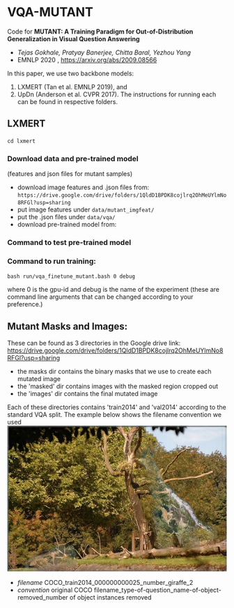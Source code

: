 # VQA-MUTANT 

Code for **MUTANT: A Training Paradigm for Out-of-Distribution Generalization in Visual Question Answering**
- _Tejas Gokhale, Pratyay Banerjee, Chitta Baral, Yezhou Yang_
- EMNLP 2020 , https://arxiv.org/abs/2009.08566

In this paper, we use two backbone models: 
1. LXMERT (Tan et al. EMNLP 2019), and 
2. UpDn (Anderson et al. CVPR 2017).
The instructions for running each can be found in respective folders. 

## LXMERT
`cd lxmert`

### Download data and pre-trained model
(features and json files for mutant samples) 
- download image features and .json files from: `https://drive.google.com/drive/folders/1QldD1BPDK8cojlrq2OhMeUYlmNo8RFGl?usp=sharing`
- put image features under `data/mutant_imgfeat/`
- put the .json files under `data/vqa/`
- download pre-trained model from: 

### Command to test pre-trained model
### Command to run training:
```
bash run/vqa_finetune_mutant.bash 0 debug
```
where 0 is the gpu-id and debug is the name of the experiment (these are command line arguments that can be changed according to your preference.)

## Mutant Masks and Images:
These can be found as 3 directories in the Google drive link: https://drive.google.com/drive/folders/1QldD1BPDK8cojlrq2OhMeUYlmNo8RFGl?usp=sharing

- the masks dir contains the binary masks that we use to create each mutated image
- the 'masked' dir contains images with the masked region cropped out
- the 'images' dir contains the final mutated image

Each of these directories contains 'train2014' and 'val2014' according to the standard VQA split.
The example below shows the filename convention we used
![example image](COCO_train2014_000000000025_number_giraffe_2.jpg)

- *filename*    COCO_train2014_000000000025_number_giraffe_2
- *convention*  original COCO filename_type-of-question_name-of-object-removed_number of object instances removed
